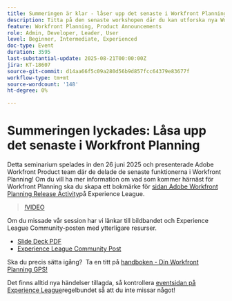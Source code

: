 ```yaml
---
title: Summeringen är klar - låser upp det senaste i Workfront Planning
description: Titta på den senaste workshopen där du kan utforska nya Workfront Planning-funktioner, kartinsikter och resurser som kan vägleda dig framåt i planeringen.
feature: Workfront Planning, Product Announcements
role: Admin, Developer, Leader, User
level: Beginner, Intermediate, Experienced
doc-type: Event
duration: 3595
last-substantial-update: 2025-08-21T00:00:00Z
jira: KT-18607
source-git-commit: d14aa66f5c09a280d56b9d857fcc64379e83677f
workflow-type: tm+mt
source-wordcount: '148'
ht-degree: 0%

---
```



# Summeringen lyckades: Låsa upp det senaste i Workfront Planning

Detta seminarium spelades in den 26 juni 2025 och presenterade Adobe Workfront Product team där de delade de senaste funktionerna i Workfront Planning! Om du vill ha mer information om vad som kommer härnäst för Workfront Planning ska du skapa ett bokmärke för [sidan Adobe Workfront Planning Release Activity](https://experienceleague.adobe.com/sv/docs/workfront/using/product-announcements/product-releases/planning-release-activity/planning-release-activity-article-index)på Experience League. 

>[!VIDEO](https://video.tv.adobe.com/v/3469860/?learn=on&enablevpops)

Om du missade vår session har vi länkar till bildbandet och Experience League Community-posten med ytterligare resurser.

* [Slide Deck PDF](https://workfront-experience.s3.us-west-2.amazonaws.com/Training/Guides/Customer+Success+at+Scale/062625+Summoning+Success+-+Unlocking+the+Latest+in+Workfront+Planning.pdf)
* [Experience League Community Post](https://experienceleaguecommunities.adobe.com/t5/workfront-discussions/event-follow-up-summoning-success-unlocking-the-latest-in/td-p/761676)

Ska du precis sätta igång?  Ta en titt på [handboken - Din Workfront Planning GPS!](https://workfront-experience.s3.us-west-2.amazonaws.com/Training/Guides/Customer+Success+at+Scale/Workfront+Planning+Guidebook.pdf)

Det finns alltid nya händelser tillagda, så kontrollera [eventsidan på Experience League](https://experienceleague.adobe.com/events/?lang=sv-SE&filters=Workfront)regelbundet så att du inte missar något!
